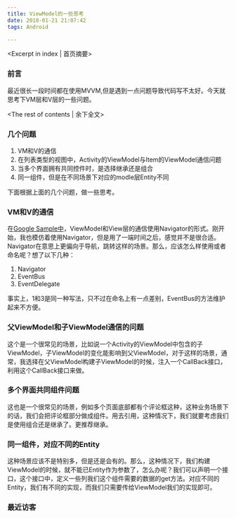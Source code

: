 ```yaml
---
title: ViewModel的一些思考
date: 2018-01-21 21:07:42
tags: Android

---
```

<Excerpt in index | 首页摘要>
### 前言

最近很长一段时间都在使用MVVM,但是遇到一点问题导致代码写不太好。今天就思考下VM层和V层的一些问题。

<!-- more -->
<The rest of contents | 余下全文>



### 几个问题

1. VM和V的通信
2. 在列表类型的视图中，Activity的ViewModel与Item的ViewModel通信问题
3. 当多个界面拥有共同控件时，是选择继承还是组合
4. 同一组件，但是在不同场景下对应的modle层Entity不同


下面根据上面的几个问题，做一些思考。

### VM和V的通信

在[Google Sample中](https://github.com/googlesamples/android-architecture)，ViewModel和View层的通信使用Navigator的形式。刚开始，我也模仿着使用Navigator，但是用了一端时间之后，感觉并不是很合适。Navigator在意思上更偏向于导航，跳转这样的场景。那么，应该怎么样使用或者命名呢？想了以下几种：

1. Navigator
2. EventBus
3. EventDelegate

事实上，1和3是同一种写法，只不过在命名上有一点差别，EventBus的方法维护起来不方便。


### 父ViewModel和子ViewModel通信的问题

这个是一个很常见的场景，比如说一个Activity的ViewModel中包含的子ViewModel，子ViewModel的变化能影响到父ViewModel，对于这样的场景，通常，我选择在父ViewModel构建子ViewModel的时候，注入一个CallBack接口，利用这个CallBack接口来做。


### 多个界面共同组件问题

这也是一个很常见的场景，例如多个页面底部都有个评论框这种，这种业务场景下的话，我们会把评论框部分做成组件。用<include>去引用，这种情况下，我们就要考虑我们是使用组合还是继承了。更推荐继承。


### 同一组件，对应不同的Entity

这种场景应该不是特别多，但是还是会有的。那么，这种情况下，我们构建ViewModel的时候，就不能已Entity作为参数了，怎么办呢？我们可以声明一个接口，这个接口中，定义一些列我们这个组件需要的数据的get方法。对应不同的Entity，我们有不同的实现，而我们只需要传给ViewModel我们的实现即可。


### 最近访客
<ul class="ds-recent-visitors" data-num-items="46" data-avatar-size="40"></ul>